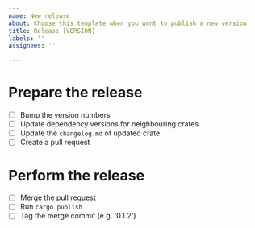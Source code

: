 ```yaml
---
name: New release
about: Choose this template when you want to publish a new version
title: Release [VERSION]
labels: ''
assignees: ''

---
```


# Prepare the release
- [ ] Bump the version numbers
- [ ] Update dependency versions for neighbouring crates
- [ ] Update the `changelog.md` of updated crate
- [ ] Create a pull request

# Perform the release
- [ ] Merge the pull request
- [ ] Run `cargo publish`
- [ ] Tag the merge commit (e.g. '0.1.2')
